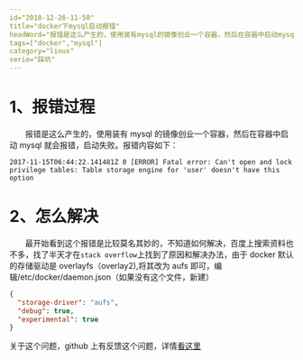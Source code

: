 ```yaml
---
id="2018-12-26-11-50"
title="docker下mysql启动报错"
headWord="报错是这么产生的，使用装有mysql的镜像创业一个容器，然后在容器中启动mysql就会报错，启动失败。"
tags=["docker","mysql"]
category="linux"
serie="踩坑"
---
```


# 1、报错过程

&emsp;&emsp;报错是这么产生的，使用装有 mysql 的镜像创业一个容器，然后在容器中启动 mysql 就会报错，启动失败。报错内容如下：

```log
2017-11-15T06:44:22.141481Z 0 [ERROR] Fatal error: Can't open and lock privilege tables: Table storage engine for 'user' doesn't have this option
```

# 2、怎么解决

&emsp;&emsp;最开始看到这个报错是比较莫名其妙的，不知道如何解决，百度上搜索资料也不多，找了半天才在`stack overflow`上找到了原因和解决办法，由于 docker 默认的存储驱动是 overlayfs（overlay2),将其改为 aufs 即可，编辑/etc/docker/daemon.json（如果没有这个文件，新建）

```json
{
  "storage-driver": "aufs",
  "debug": true,
  "experimental": true
}
```

关于这个问题，github 上有反馈这个问题，详情[看这里](https://github.com/moby/moby/issues/35503)
